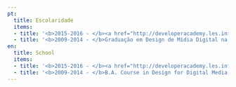 ```yaml
---
pt:
  title: Escolaridade
  items:
  - title: '<b>2015-2016 - </b><a href="http://developeracademy.les.inf.puc-rio.br" target="_blank" rel="noopener noreferrer">Apple Developer Academy</a>'
  - title: '<b>2009-2014 - </b>Graduação em Design de Mídia Digital na PUC-Rio'
en:
  title: School
  items:
  - title: '<b>2015-2016 - </b><a href="http://developeracademy.les.inf.puc-rio.br" target="_blank" rel="noopener noreferrer">Apple Developer Academy</a>'
  - title: '<b>2009-2014 - </b>B.A. Course in Design for Digital Media, at PUC-Rio'
---
```

